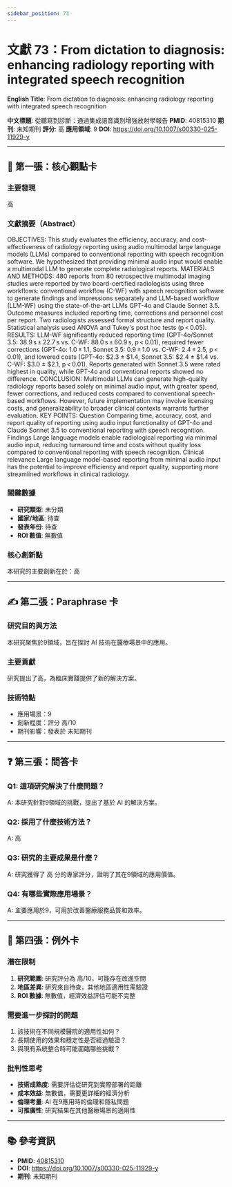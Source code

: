 ```yaml
---
sidebar_position: 73
---
```


# 文獻 73：From dictation to diagnosis: enhancing radiology reporting with integrated speech recognition

**English Title**: From dictation to diagnosis: enhancing radiology reporting with integrated speech recognition

**中文標題**: 從聽寫到診斷：通過集成語音識別增強放射學報告
**PMID**: 40815310
**期刊**: 未知期刊
**評分**: 高
**應用領域**: 9
**DOI**: https://doi.org/10.1007/s00330-025-11929-y

---

## 📌 第一張：核心觀點卡

### 主要發現
高

### 文獻摘要（Abstract）
OBJECTIVES: This study evaluates the efficiency, accuracy, and cost-effectiveness of radiology reporting using audio multimodal large language models (LLMs) compared to conventional reporting with speech recognition software. We hypothesized that providing minimal audio input would enable a multimodal LLM to generate complete radiological reports. MATERIALS AND METHODS: 480 reports from 80 retrospective multimodal imaging studies were reported by two board-certified radiologists using three workflows: conventional workflow (C-WF) with speech recognition software to generate findings and impressions separately and LLM-based workflow (LLM-WF) using the state-of-the-art LLMs GPT-4o and Claude Sonnet 3.5. Outcome measures included reporting time, corrections and personnel cost per report. Two radiologists assessed formal structure and report quality. Statistical analysis used ANOVA and Tukey's post hoc tests (p &lt; 0.05). RESULTS: LLM-WF significantly reduced reporting time (GPT-4o/Sonnet 3.5: 38.9 s ± 22.7 s vs. C-WF: 88.0 s ± 60.9 s, p &lt; 0.01), required fewer corrections (GPT-4o: 1.0 ± 1.1, Sonnet 3.5: 0.9 ± 1.0 vs. C-WF: 2.4 ± 2.5, p &lt; 0.01), and lowered costs (GPT-4o: $2.3 ± $1.4, Sonnet 3.5: $2.4 ± $1.4 vs. C-WF: $3.0 ± $2.1, p &lt; 0.01). Reports generated with Sonnet 3.5 were rated highest in quality, while GPT-4o and conventional reports showed no difference. CONCLUSION: Multimodal LLMs can generate high-quality radiology reports based solely on minimal audio input, with greater speed, fewer corrections, and reduced costs compared to conventional speech-based workflows. However, future implementation may involve licensing costs, and generalizability to broader clinical contexts warrants further evaluation. KEY POINTS: Question Comparing time, accuracy, cost, and report quality of reporting using audio input functionality of GPT-4o and Claude Sonnet 3.5 to conventional reporting with speech recognition. Findings Large language models enable radiological reporting via minimal audio input, reducing turnaround time and costs without quality loss compared to conventional reporting with speech recognition. Clinical relevance Large language model-based reporting from minimal audio input has the potential to improve efficiency and report quality, supporting more streamlined workflows in clinical radiology.

### 關鍵數據
- **研究類型**: 未分類
- **國家/地區**: 待查
- **發表年份**: 待查
- **ROI 數值**: 無數值

### 核心創新點
本研究的主要創新在於：高

---

## ✍️ 第二張：Paraphrase 卡

### 研究目的與方法
本研究聚焦於9領域，旨在探討 AI 技術在醫療場景中的應用。

### 主要貢獻
研究提出了高，為臨床實踐提供了新的解決方案。

### 技術特點
- 應用場景：9
- 創新程度：評分 高/10
- 期刊影響：發表於 未知期刊

---

## ❓ 第三張：問答卡

### Q1: 這項研究解決了什麼問題？
A: 本研究針對9領域的挑戰，提出了基於 AI 的解決方案。

### Q2: 採用了什麼技術方法？
A: 高

### Q3: 研究的主要成果是什麼？
A: 研究獲得了 高 分的專家評分，證明了其在9領域的應用價值。

### Q4: 有哪些實際應用場景？
A: 主要應用於9，可用於改善醫療服務品質和效率。

---

## 🤔 第四張：例外卡

### 潛在限制
1. **研究範圍**: 研究評分為 高/10，可能存在改進空間
2. **地區差異**: 研究來自待查，其他地區適用性需驗證
3. **ROI 數據**: 無數值，經濟效益評估可能不完整

### 需要進一步探討的問題
1. 該技術在不同規模醫院的適用性如何？
2. 長期使用的效果和穩定性是否經過驗證？
3. 與現有系統整合時可能面臨哪些挑戰？

### 批判性思考
- **技術成熟度**: 需要評估從研究到實際部署的距離
- **成本效益**: 無數值，需要更詳細的經濟分析
- **倫理考量**: AI 在9應用時的倫理和隱私問題
- **可推廣性**: 研究結果在其他醫療場景的適用性

---

## 📚 參考資訊
- **PMID**: [40815310](https://pubmed.ncbi.nlm.nih.gov/40815310/)
- **DOI**: https://doi.org/10.1007/s00330-025-11929-y
- **期刊**: 未知期刊
